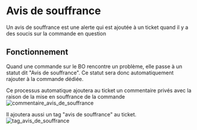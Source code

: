 # Avis de souffrance

Un avis de souffrance est une alerte qui est ajoutée à un ticket quand il y a des soucis sur la commande en question

## Fonctionnement

Quand une commande sur le BO rencontre un problème, elle passe à un statut dit "Avis de souffrance".
Ce statut sera donc automatiquement rajouter à la commande dédiée.

Ce processus automatique ajoutera au ticket un commentaire privés avec la raison de la mise en souffrance de la commande
![commentaire_avis_de_souffrance](assets/commentaire_avis_de_souffrance.png)

Il ajoutera aussi un tag "avis de souffrance" au ticket.
![tag_avis_de_souffrance](assets/tag_avis_de_souffrance.png)
